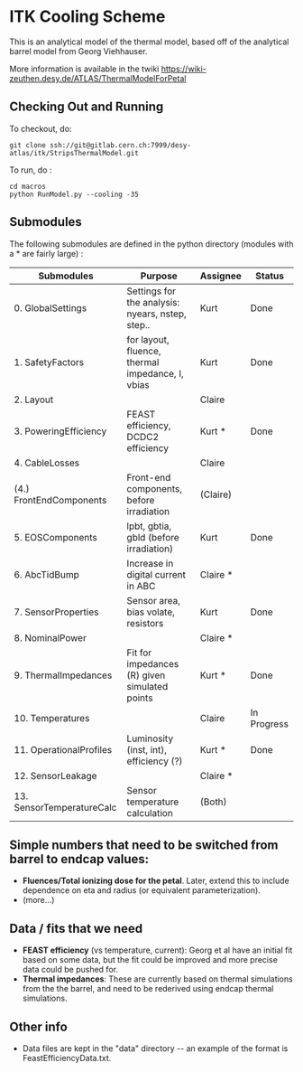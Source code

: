 ITK Cooling Scheme
========================
This is an analytical model of the thermal model, based off of the analytical barrel model from
Georg Viehhauser.

More information is available in the twiki https://wiki-zeuthen.desy.de/ATLAS/ThermalModelForPetal

Checking Out and Running
--------
To checkout, do:

    git clone ssh://git@gitlab.cern.ch:7999/desy-atlas/itk/StripsThermalModel.git

To run, do :

    cd macros
    python RunModel.py --cooling -35

Submodules
--------
The following submodules are defined in the python directory (modules with a * are fairly large) :

Submodules                   | Purpose                                          | Assignee   | Status
-----------------------------|--------------------------------------------------|------------|------------
0. GlobalSettings            | Settings for the analysis: nyears, nstep, step.. | Kurt       | Done
1. SafetyFactors             | for layout, fluence, thermal impedance, I, vbias | Kurt       | Done
2. Layout                    |                                                  | Claire     |
3. PoweringEfficiency        | FEAST efficiency, DCDC2 efficiency               | Kurt *     | Done
4. CableLosses               |                                                  | Claire     |
(4.) FrontEndComponents      | Front-end components, before irradiation         | (Claire)   |
5. EOSComponents             | lpbt, gbtia, gbld (before irradiation)           | Kurt       | Done
6. AbcTidBump                | Increase in digital current in ABC               | Claire *   |
7. SensorProperties          | Sensor area, bias volate, resistors              | Kurt       | Done
8. NominalPower              |                                                  | Claire *   |
9. ThermalImpedances         | Fit for impedances (R) given simulated points    | Kurt *     | Done
10. Temperatures             |                                                  | Claire     | In Progress
11. OperationalProfiles      | Luminosity (inst, int), efficiency (?)           | Kurt *     | Done
12. SensorLeakage            |                                                  | Claire *   |
13. SensorTemperatureCalc    | Sensor temperature calculation                   | (Both)     |

Simple numbers that need to be switched from barrel to endcap values:
-----
 - **Fluences/Total ionizing dose for the petal**. Later, extend this to include dependence on eta and
radius (or equivalent parameterization).
 - (more...)

Data / fits that we need
-----
 - **FEAST efficiency** (vs temperature, current): Georg et al have an initial fit based on some data,
but the fit could be improved and more precise data could be pushed for.
 - **Thermal impedances**: These are currently based on thermal simulations from the the barrel, and
need to be rederived using endcap thermal simulations.


Other info
-----
 - Data files are kept in the "data" directory -- an example of the format is FeastEfficiencyData.txt.
